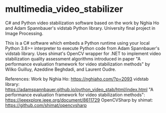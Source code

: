 # multimedia_video_stabilizer
C# and Python video stabilization software based on the work by Nghia Ho and Adam Spannbauer's vidstab Python library.
University final project in Image Processing.

This is a C# software which embeds a Python runtime using your local Python 3.6>= interpreter to execute Python code from Adam Spannbauer's vidstab library.
Uses shimat's OpenCV wrapper for .NET to implement video stabilization quality assessment algorithms introduced in paper "A performance
evaluation framework for video stabilization methods" by Wilko Guilluy, Azeddine Beghdadi, and Laurent Oudre.

References: 
Work by Nghia Ho: https://nghiaho.com/?p=2093
vidstab library: https://adamspannbauer.github.io/python_video_stab/html/index.html
"A performance evaluation framework for video stabilization methods": https://ieeexplore.ieee.org/document/8611729
OpenCVSharp by shimat: https://github.com/shimat/opencvsharp

